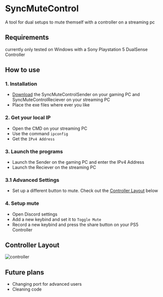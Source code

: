 # SyncMuteControl
A tool for dual setups to mute themself with a controller on a streaming pc

## Requirements
currently only tested on Windows with a Sony Playstation 5 DualSense Controller

## How to use

### 1. Installation
* [Download](https://github.com/Devostated/SyncMuteControl/releases) the SyncMuteControlSender on your gaming PC and SyncMuteControlReciever on your streaming PC
* Place the exe files where ever you like

### 2. Get your local IP
* Open the CMD on your streaming PC
* Use the command `ipconfig`
* Get the `IPv4 Address`

### 3. Launch the programs
* Launch the Sender on the gaming PC and enter the IPv4 Address
* Launch the Reciever on the streaming PC
### 3.1 Advanced Settings
* Set up a different button to mute. Check out the [Controller Layout](#controller-layout) below

### 4. Setup mute
* Open Discord settings
* Add a new keybind and set it to `Toggle Mute`
* Record a new keybind and press the share button on your PS5 Controller

## Controller Layout
![controller](https://github.com/Devostated/SyncMuteControl/assets/30211694/bbdafa21-1efb-4277-8cc7-90ba87e9fbf7)


## Future plans
* Changing port for advanced users
* Cleaning code

